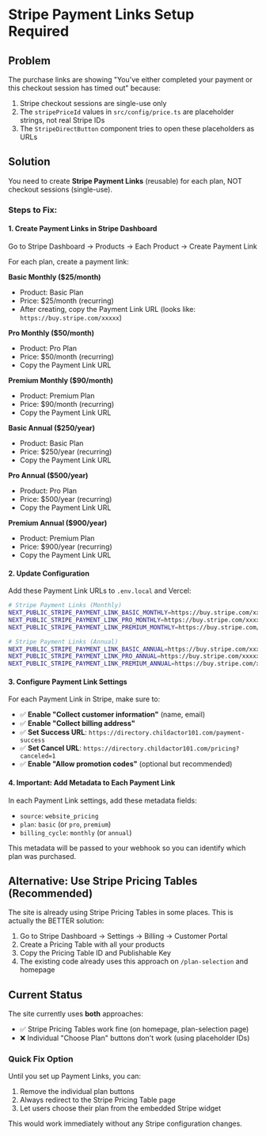 # Stripe Payment Links Setup Required

## Problem
The purchase links are showing "You've either completed your payment or this checkout session has timed out" because:
1. Stripe checkout sessions are single-use only
2. The `stripePriceId` values in `src/config/price.ts` are placeholder strings, not real Stripe IDs
3. The `StripeDirectButton` component tries to open these placeholders as URLs

## Solution
You need to create **Stripe Payment Links** (reusable) for each plan, NOT checkout sessions (single-use).

### Steps to Fix:

#### 1. Create Payment Links in Stripe Dashboard

Go to Stripe Dashboard → Products → Each Product → Create Payment Link

For each plan, create a payment link:

**Basic Monthly ($25/month)**
- Product: Basic Plan
- Price: $25/month (recurring)
- After creating, copy the Payment Link URL (looks like: `https://buy.stripe.com/xxxxx`)

**Pro Monthly ($50/month)**
- Product: Pro Plan  
- Price: $50/month (recurring)
- Copy the Payment Link URL

**Premium Monthly ($90/month)**
- Product: Premium Plan
- Price: $90/month (recurring)
- Copy the Payment Link URL

**Basic Annual ($250/year)**
- Product: Basic Plan
- Price: $250/year (recurring)
- Copy the Payment Link URL

**Pro Annual ($500/year)**
- Product: Pro Plan
- Price: $500/year (recurring)
- Copy the Payment Link URL

**Premium Annual ($900/year)**
- Product: Premium Plan
- Price: $900/year (recurring)
- Copy the Payment Link URL

#### 2. Update Configuration

Add these Payment Link URLs to `.env.local` and Vercel:

```bash
# Stripe Payment Links (Monthly)
NEXT_PUBLIC_STRIPE_PAYMENT_LINK_BASIC_MONTHLY=https://buy.stripe.com/xxxxx
NEXT_PUBLIC_STRIPE_PAYMENT_LINK_PRO_MONTHLY=https://buy.stripe.com/xxxxx
NEXT_PUBLIC_STRIPE_PAYMENT_LINK_PREMIUM_MONTHLY=https://buy.stripe.com/xxxxx

# Stripe Payment Links (Annual)
NEXT_PUBLIC_STRIPE_PAYMENT_LINK_BASIC_ANNUAL=https://buy.stripe.com/xxxxx
NEXT_PUBLIC_STRIPE_PAYMENT_LINK_PRO_ANNUAL=https://buy.stripe.com/xxxxx
NEXT_PUBLIC_STRIPE_PAYMENT_LINK_PREMIUM_ANNUAL=https://buy.stripe.com/xxxxx
```

#### 3. Configure Payment Link Settings

For each Payment Link in Stripe, make sure to:
- ✅ **Enable "Collect customer information"** (name, email)
- ✅ **Enable "Collect billing address"**
- ✅ **Set Success URL**: `https://directory.childactor101.com/payment-success`
- ✅ **Set Cancel URL**: `https://directory.childactor101.com/pricing?canceled=1`
- ✅ **Enable "Allow promotion codes"** (optional but recommended)

#### 4. Important: Add Metadata to Each Payment Link

In each Payment Link settings, add these metadata fields:
- `source`: `website_pricing`
- `plan`: `basic` (or `pro`, `premium`)
- `billing_cycle`: `monthly` (or `annual`)

This metadata will be passed to your webhook so you can identify which plan was purchased.

## Alternative: Use Stripe Pricing Tables (Recommended)

The site is already using Stripe Pricing Tables in some places. This is actually the BETTER solution:

1. Go to Stripe Dashboard → Settings → Billing → Customer Portal
2. Create a Pricing Table with all your products
3. Copy the Pricing Table ID and Publishable Key
4. The existing code already uses this approach on `/plan-selection` and homepage

## Current Status

The site currently uses **both** approaches:
- ✅ Stripe Pricing Tables work fine (on homepage, plan-selection page)
- ❌ Individual "Choose Plan" buttons don't work (using placeholder IDs)

### Quick Fix Option

Until you set up Payment Links, you can:
1. Remove the individual plan buttons
2. Always redirect to the Stripe Pricing Table page
3. Let users choose their plan from the embedded Stripe widget

This would work immediately without any Stripe configuration changes.

